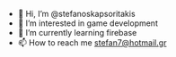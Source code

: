 - 👋 Hi, I’m @stefanoskapsoritakis
- 👀 I’m interested in game development
- 🌱 I’m currently learning firebase
- 📫 How to reach me stefan7@hotmail.gr

<!---
stefanoskapsoritakis/stefanoskapsoritakis is a ✨ special ✨ repository because its `README.md` (this file) appears on your GitHub profile.
You can click the Preview link to take a look at your changes.
--->
